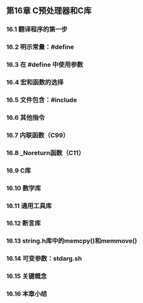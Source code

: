 ## 第16章 C预处理器和C库

### 16.1 翻译程序的第一步

### 16.2 明示常量：#define

### 16.3 在 #define 中使用参数

### 16.4 宏和函数的选择

### 16.5 文件包含：#include

### 16.6 其他指令

### 16.7 内联函数（C99）

### 16.8 _Noreturn函数（C11）

### 16.9 C库

### 16.10 数学库

### 16.11 通用工具库

### 16.12 断言库

### 16.13 string.h库中的memcpy()和memmove()

### 16.14 可变参数：stdarg.sh

### 16.15 关键概念

### 16.16 本章小结

